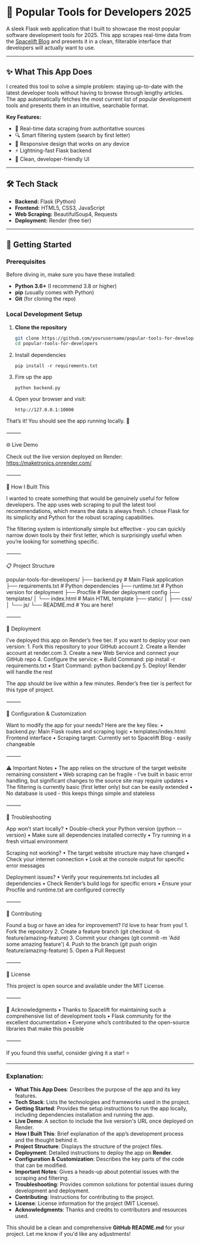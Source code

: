 # 🚀 Popular Tools for Developers 2025

A sleek Flask web application that I built to showcase the most popular software development tools for 2025. This app scrapes real-time data from the [Spacelift Blog](https://spacelift.io/blog/software-development-tools) and presents it in a clean, filterable interface that developers will actually want to use.

---

## ✨ What This App Does

I created this tool to solve a simple problem: staying up-to-date with the latest developer tools without having to browse through lengthy articles. The app automatically fetches the most current list of popular development tools and presents them in an intuitive, searchable format.

**Key Features:**
- 🔄 Real-time data scraping from authoritative sources
- 🔍 Smart filtering system (search by first letter)
- 📱 Responsive design that works on any device
- ⚡ Lightning-fast Flask backend
- 🎨 Clean, developer-friendly UI

---

## 🛠️ Tech Stack

- **Backend:** Flask (Python)
- **Frontend:** HTML5, CSS3, JavaScript
- **Web Scraping:** BeautifulSoup4, Requests
- **Deployment:** Render (free tier)

---

## 🚀 Getting Started

### Prerequisites

Before diving in, make sure you have these installed:

- **Python 3.6+** (I recommend 3.8 or higher)
- **pip** (usually comes with Python)
- **Git** (for cloning the repo)

### Local Development Setup

1. **Clone the repository**
   ```bash
   git clone https://github.com/yourusername/popular-tools-for-developers.git
   cd popular-tools-for-developers

2.	Install dependencies

        pip install -r requirements.txt


3.	Fire up the app
   

        python backend.py


4.	Open your browser and visit:

        http://127.0.0.1:10000



That’s it! You should see the app running locally. 🎉

⸻

🌐 Live Demo

Check out the live version deployed on Render: https://maketronics.onrender.com/

⸻

🎯 How I Built This

I wanted to create something that would be genuinely useful for fellow developers. The app uses web scraping to pull the latest tool recommendations, which means the data is always fresh. I chose Flask for its simplicity and Python for the robust scraping capabilities.

The filtering system is intentionally simple but effective - you can quickly narrow down tools by their first letter, which is surprisingly useful when you’re looking for something specific.

⸻

📋 Project Structure

popular-tools-for-developers/
├── backend.py              # Main Flask application
├── requirements.txt        # Python dependencies
├── runtime.txt            # Python version for deployment
├── Procfile              # Render deployment config
├── templates/
│   └── index.html        # Main HTML template
├── static/
│   ├── css/
│   └── js/
└── README.md             # You are here!


⸻

🚀 Deployment

I’ve deployed this app on Render’s free tier. If you want to deploy your own version:
	1.	Fork this repository to your GitHub account
	2.	Create a Render account at render.com
	3.	Create a new Web Service and connect your GitHub repo
	4.	Configure the service:
	•	Build Command: pip install -r requirements.txt
	•	Start Command: python backend.py
	5.	Deploy! Render will handle the rest

The app should be live within a few minutes. Render’s free tier is perfect for this type of project.

⸻

🔧 Configuration & Customization

Want to modify the app for your needs? Here are the key files:
	•	backend.py: Main Flask routes and scraping logic
	•	templates/index.html: Frontend interface
	•	Scraping target: Currently set to Spacelift Blog - easily changeable

⸻

⚠️ Important Notes
	•	The app relies on the structure of the target website remaining consistent
	•	Web scraping can be fragile - I’ve built in basic error handling, but significant changes to the source site may require updates
	•	The filtering is currently basic (first letter only) but can be easily extended
	•	No database is used - this keeps things simple and stateless

⸻

🐛 Troubleshooting

App won’t start locally?
	•	Double-check your Python version (python --version)
	•	Make sure all dependencies installed correctly
	•	Try running in a fresh virtual environment

Scraping not working?
	•	The target website structure may have changed
	•	Check your internet connection
	•	Look at the console output for specific error messages

Deployment issues?
	•	Verify your requirements.txt includes all dependencies
	•	Check Render’s build logs for specific errors
	•	Ensure your Procfile and runtime.txt are configured correctly

⸻

🤝 Contributing

Found a bug or have an idea for improvement? I’d love to hear from you!
	1.	Fork the repository
	2.	Create a feature branch (git checkout -b feature/amazing-feature)
	3.	Commit your changes (git commit -m 'Add some amazing feature')
	4.	Push to the branch (git push origin feature/amazing-feature)
	5.	Open a Pull Request

⸻

📝 License

This project is open source and available under the MIT License.

⸻

🙏 Acknowledgments
	•	Thanks to Spacelift for maintaining such a comprehensive list of development tools
	•	Flask community for the excellent documentation
	•	Everyone who’s contributed to the open-source libraries that make this possible

⸻

If you found this useful, consider giving it a star! ⭐

---

### **Explanation**:

- **What This App Does**: Describes the purpose of the app and its key features.
- **Tech Stack**: Lists the technologies and frameworks used in the project.
- **Getting Started**: Provides the setup instructions to run the app locally, including dependencies installation and running the app.
- **Live Demo**: A section to include the live version's URL once deployed on Render.
- **How I Built This**: Brief explanation of the app’s development process and the thought behind it.
- **Project Structure**: Displays the structure of the project files.
- **Deployment**: Detailed instructions to deploy the app on **Render**.
- **Configuration & Customization**: Describes the key parts of the code that can be modified.
- **Important Notes**: Gives a heads-up about potential issues with the scraping and filtering.
- **Troubleshooting**: Provides common solutions for potential issues during development and deployment.
- **Contributing**: Instructions for contributing to the project.
- **License**: License information for the project (MIT License).
- **Acknowledgments**: Thanks and credits to contributors and resources used.

This should be a clean and comprehensive **GitHub README.md** for your project. Let me know if you'd like any adjustments!
